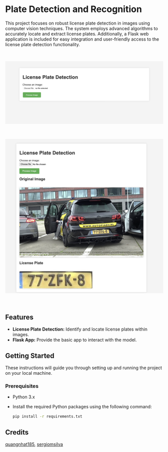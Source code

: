 # Plate Detection and Recognition

This project focuses on robust license plate detection in images using computer vision techniques. The system employs advanced algorithms to accurately locate and extract license plates. Additionally, a Flask web application is included for easy integration and user-friendly access to the license plate detection functionality.

<br/>
<p align="center"><img src="./figures/Screenshot 1.png" width=640></p><br>
<p align="center"><img src="./figures/Screenshot 2.png" width=640></p><br>

## Features

- **License Plate Detection:** Identify and locate license plates within images.
- **Flask App:** Provide the basic app to interact with the model.

## Getting Started

These instructions will guide you through setting up and running the project on your local machine.

### Prerequisites

- Python 3.x
- Install the required Python packages using the following command:

  ```bash
  pip install -r requirements.txt

## Credits
[quangnhat185](https://github.com/quangnhat185/Plate_detect_and_recognize), [sergiomsilva](https://github.com/sergiomsilva/alpr-unconstrained)
